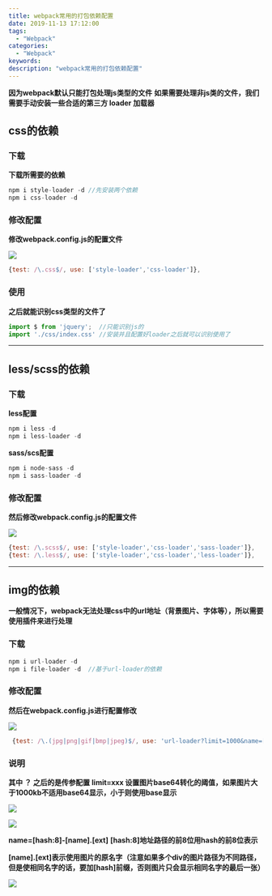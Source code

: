 ```yaml
---
title: webpack常用的打包依赖配置
date: 2019-11-13 17:12:00
tags:
  - "Webpack"
categories:
  - "Webpack"
keywords:
description: "webpack常用的打包依赖配置"
---
```


**因为webpack默认只能打包处理js类型的文件**
**如果需要处理非js类的文件，我们需要手动安装一些合适的第三方 loader 加载器**

## css的依赖

### 下载

**下载所需要的依赖**
``` js
npm i style-loader -d //先安装两个依赖
npm i css-loader -d
```
### 修改配置

**修改webpack.config.js的配置文件**

![](https://wx4.sinaimg.cn/large/ed984376ly1g8wj6bosd0j20w90gk74s.jpg)

``` js
{test: /\.css$/, use: ['style-loader','css-loader']},
```

### 使用

**之后就能识别css类型的文件了**

``` js
import $ from 'jquery';  //只能识别js的
import './css/index.css' //安装并且配置好loader之后就可以识别使用了
```

---

## less/scss的依赖

### 下载

**less配置**
``` js
npm i less -d
npm i less-loader -d
```

**sass/scs配置**
``` js
npm i node-sass -d
npm i sass-loader -d
```

### 修改配置

**然后修改webpack.config.js的配置文件**


![](https://wx4.sinaimg.cn/large/ed984376ly1g8wjbzu8pxj20yp0i474u.jpg)

``` js
{test: /\.scss$/, use: ['style-loader','css-loader','sass-loader']},
{test: /\.less$/, use: ['style-loader','css-loader','less-loader']},
```

---

## img的依赖

**一般情况下，webpack无法处理css中的url地址（背景图片、字体等），所以需要使用插件来进行处理**

### 下载

``` js
npm i url-loader -d
npm i file-loader -d  //基于url-loader的依赖
```

### 修改配置

**然后在webpack.config.js进行配置修改**

![](https://wx2.sinaimg.cn/large/ed984376ly1g8wjh12bnoj212m0gft9d.jpg)

``` js
 {test: /\.(jpg|png|gif|bmp|jpeg)$/, use: 'url-loader?limit=1000&name=[hash:8]-[name].[ext]'},
```

### 说明

**其中 ？ 之后的是传参配置**
**limit=xxx 设置图片base64转化的阈值，如果图片大于1000kb不适用base64显示，小于则使用base显示**

![](https://wx4.sinaimg.cn/large/ed984376ly1g8xbe6ccaaj209g021q2q.jpg)


![](https://wx3.sinaimg.cn/large/ed984376ly1g8xbeakdicj20j002eglh.jpg)


**name=[hash:8]-[name].[ext]**
**[hash:8]地址路径的前8位用hash的前8位表示**

**[name].[ext]表示使用图片的原名字（注意如果多个div的图片路径为不同路径，但是使相同名字的话，要加[hash]前缀，否则图片只会显示相同名字的最后一张）**

![](https://wx1.sinaimg.cn/large/ed984376ly1g8xbef1og5j20ix06gwee.jpg)


